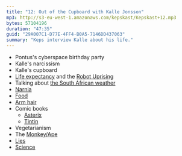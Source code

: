 ```yaml
---
title: "12: Out of the Cupboard with Kalle Jonsson"
mp3: http://s3-eu-west-1.amazonaws.com/kepskast/Kepskast+12.mp3
bytes: 57104196
duration: "47:35"
guid: "29A007C1-D77E-4FF4-B0A5-7146DD437063"
summary: "Keps interview Kalle about his life."
---
```


* Pontus's cyberspace birthday party
* Kalle's narcissism
* Kalle's cupboard
* [Life expectancy](http://en.wikipedia.org/wiki/List_of_countries_by_life_expectancy) and the [Robot Uprising](http://en.wikipedia.org/wiki/Cybernetic_revolt)
* Talking about [the South African weather](http://www.southafrica.info/travel/advice/climate.htm)
* [Narnia](http://en.wikipedia.org/wiki/The_Chronicles_of_Narnia)
* [Food](http://en.wikipedia.org/wiki/Food_circle)
* [Arm hair](http://en.wikipedia.org/wiki/Androgenic_hair#Across_populations)
* Comic books
    * [Asterix](http://en.wikipedia.org/wiki/Asterix)
    * [Tintin](https://www.youtube.com/watch?v=zb-9TIr31i0)
* Vegetarianism
* The [Monkey/Ape](http://animals.howstuffworks.com/mammals/monkeys-vs-apes.htm)
* [Lies](https://www.youtube.com/watch?v=uelHwf8o7_U)
* [Science](https://www.youtube.com/watch?v=UFBZ_uAbxS0)